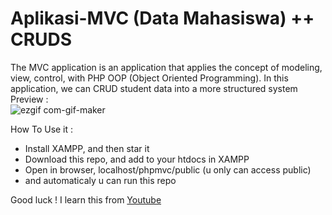 # Aplikasi-MVC (Data Mahasiswa) ++ CRUDS
The MVC application is an application that applies the concept of modeling, view, control, with PHP OOP (Object Oriented Programming). In this application, we can CRUD student data into a more structured system <br>
Preview : <br>
![ezgif com-gif-maker](https://user-images.githubusercontent.com/70335258/113508016-e032bb00-9577-11eb-8de6-f723b51e51f7.gif)

How To Use it :
- Install XAMPP, and then star it
- Download this repo, and add to your htdocs in XAMPP
- Open in browser, localhost/phpmvc/public (u only can access public)
- and automaticaly u can run this repo

Good luck ! 
I learn this from [Youtube](https://www.youtube.com/watch?v=tBKOb8Ib5nI&list=PLFIM0718LjIVEh_d-h5wAjsdv2W4SAtkx)
